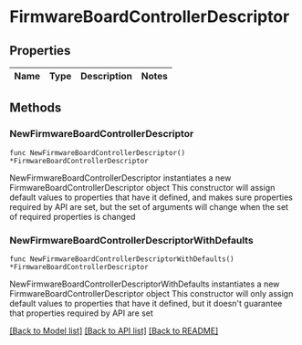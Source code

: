 # FirmwareBoardControllerDescriptor

## Properties

Name | Type | Description | Notes
------------ | ------------- | ------------- | -------------

## Methods

### NewFirmwareBoardControllerDescriptor

`func NewFirmwareBoardControllerDescriptor() *FirmwareBoardControllerDescriptor`

NewFirmwareBoardControllerDescriptor instantiates a new FirmwareBoardControllerDescriptor object
This constructor will assign default values to properties that have it defined,
and makes sure properties required by API are set, but the set of arguments
will change when the set of required properties is changed

### NewFirmwareBoardControllerDescriptorWithDefaults

`func NewFirmwareBoardControllerDescriptorWithDefaults() *FirmwareBoardControllerDescriptor`

NewFirmwareBoardControllerDescriptorWithDefaults instantiates a new FirmwareBoardControllerDescriptor object
This constructor will only assign default values to properties that have it defined,
but it doesn't guarantee that properties required by API are set


[[Back to Model list]](../README.md#documentation-for-models) [[Back to API list]](../README.md#documentation-for-api-endpoints) [[Back to README]](../README.md)


